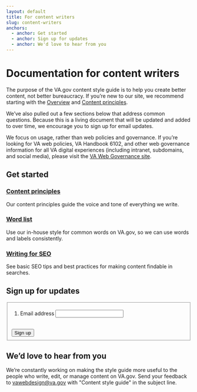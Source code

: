 ```yaml
---
layout: default
title: For content writers
slug: content-writers
anchors:
  - anchor: Get started
  - anchor: Sign up for updates
  - anchor: We'd love to hear from you
---
```


# Documentation for content writers


The purpose of the VA.gov content style guide is to help you create better content, not better bureaucracy. If you’re new to our site, we recommend starting with the [Overview](https://design.va.gov/content-style-guide/) and [Content principles](<https://design.va.gov/content-style-guide/content-principles>).

We’ve also pulled out a few sections below that address common questions. Because this is a living document that will be updated and added to over time, we encourage you to sign up for email updates.

We focus on usage, rather than web policies and governance. If you’re looking for VA web policies, VA Handbook 6102, and other web governance information for all VA digital experiences (including intranet, subdomains, and social media), please visit the [VA Web Governance site](<https://www.va.gov/web/index.cfm>).

## Get started

### [Content principles](https://design.va.gov/content-style-guide/content-principles)
Our content principles guide the voice and tone of everything we write.

### [Word list](https://design.va.gov/content-style-guide/word-list)
Use our in-house style for common words on VA.gov, so we can use words and labels consistently.

### [Writing for SEO](https://design.va.gov/content-style-guide/seo)
See basic SEO tips and best practices for making content findable in searches.

## Sign up for updates
<form id="GD-snippet-form" action="https://public.govdelivery.com/accounts/USVADS/subscribers/qualify" accept-charset="UTF-8" method="post">
  <input name="utf8" type="hidden" value="&#x2713;" />
  <input type="hidden" name="authenticity_token" value="+Ycg18OTfytwWfUKmlfsFpLivhrAZfJCZ0YtJ0f88YnpHqz4WcsolaudXm6tMS8UrZ9aagwWiSg3bEVp5xWCLg==" />
  <input type="hidden" name="topic_id" id="topic_id" value="USVADS_2" />
  <fieldset>
<ol class="usa-unstyled-list vads-u-margin--0">
      <li class="email_fields">
        <label for="email">Email address</label>
        <input type="text" name="email" id="email" class="usa-input" />
      </li>
    </ol>
      <div>
      <button type="submit" class="usa-button vads-u-width--auto">Sign up</button>
    </div>
  </fieldset>
</form>

## We’d love to hear from you
We’re constantly working on making the style guide more useful to the people who write, edit, or manage content on VA.gov. Send your feedback to [vawebdesign@va.gov](mailto:vawebdesign@va.gov) with "Content style guide" in the subject line.
